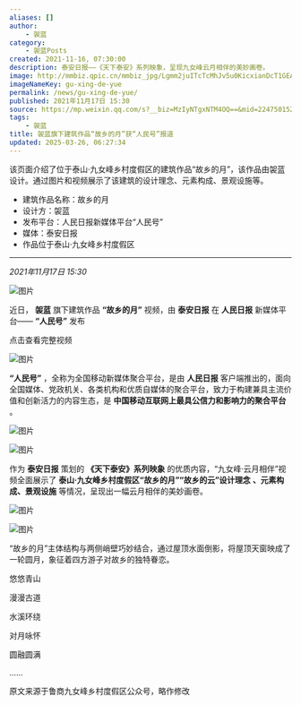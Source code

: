 ```yaml
---
aliases: []
author:
    - 袈蓝
category:
    - 袈蓝Posts
created: 2021-11-16, 07:30:00
description: 泰安日报——《天下泰安》系列映象，呈现九女峰云月相伴的美妙画卷。
image: http://mmbiz.qpic.cn/mmbiz_jpg/Lgmm2juITcTcMhJv5u0KicxianDcT1GEAnYJmRP6J1Hicjx5Rp9wynL5UR7wIjxvW45ibRiaSkibNbjQ9ajM7IvTuvFQ/0?wx_fmt=jpeg
imageNameKey: gu-xing-de-yue
permalink: /news/gu-xing-de-yue/
published: 2021年11月17日 15:30
source: https://mp.weixin.qq.com/s?__biz=MzIyNTgxNTM4OQ==&mid=2247501521&idx=1&sn=1e92398a50a07de5564c152e182783bf&chksm=e87b78e3df0cf1f56345f067990827571d00e36b8d978f0f1152a8ae65e2816a6f4bf6150797&scene=126&sessionid=1742967487#rd
tags:
    - 袈蓝
title: 袈蓝旗下建筑作品“故乡的月”获“人民号”报道
updated: 2025-03-26, 06:27:34
---
```


该页面介绍了位于泰山·九女峰乡村度假区的建筑作品“故乡的月”，该作品由袈蓝设计。通过图片和视频展示了该建筑的设计理念、元素构成、景观设施等。

<!--more-->

- 建筑作品名称：故乡的月
- 设计方：袈蓝
- 发布平台：人民日报新媒体平台“人民号”
- 媒体：泰安日报
- 作品位于泰山·九女峰乡村度假区

---

_2021年11月17日 15:30_

![图片](https://mmbiz.qpic.cn/mmbiz_png/Lgmm2juITcTcMhJv5u0KicxianDcT1GEAn2L2KOWbXIExJJdawo4tWFbB2dX7Ga8ibfWlA8B4fGgREphm9Sreh2Kw/640?wx_fmt=png&tp=webp&wxfrom=5&wx_lazy=1&wx_co=1)

近日， **袈蓝** 旗下建筑作品 **“故乡的月”** 视频，由 **泰安日报** 在 **人民日报** 新媒体平台—— **“人民号”** 发布

点击查看完整视频

![图片](https://mmbiz.qpic.cn/mmbiz_png/Lgmm2juITcTcMhJv5u0KicxianDcT1GEAn8xGFkQrjl5nTBCMCDUe8YUExBUCqet1icCjdWLQ60v6rucw23UnjloA/640?wx_fmt=png&tp=webp&wxfrom=5&wx_lazy=1&wx_co=1)

**“人民号”** ，全称为全国移动新媒体聚合平台，是由 **人民日报** 客户端推出的，面向全国媒体、党政机关、各类机构和优质自媒体的聚合平台，致力于构建兼具主流价值和创新活力的内容生态，是 **中国移动互联网上最具公信力和影响力的聚合平台** 。

![图片](https://mmbiz.qpic.cn/mmbiz_jpg/Lgmm2juITcTcMhJv5u0KicxianDcT1GEAnfpwUfRj6mD3WW3J3JkVrGRazeO4EdGJBBKoicvQEymOZdicDlGibIGXwg/640?wx_fmt=jpeg&tp=webp&wxfrom=5&wx_lazy=1&wx_co=1)

![图片](https://mmbiz.qpic.cn/mmbiz_jpg/Lgmm2juITcTcMhJv5u0KicxianDcT1GEAn2ic4JMjeeD44XYFqgPIO0iaNhnibbMgK2mDgC9nqjKA9QNM2tlqzAYZSA/640?wx_fmt=jpeg&tp=webp&wxfrom=5&wx_lazy=1&wx_co=1)

作为 **泰安日报** 策划的 **《天下泰安》系列映象** 的优质内容，“九女峰·云月相伴”视频全面展示了 **泰山·九女峰乡村度假区“故乡的月”“故乡的云”设计理念** **、元素构成、景观设施** 等情况，呈现出一幅云月相伴的美妙画卷。

![图片](https://mmbiz.qpic.cn/mmbiz_jpg/Lgmm2juITcTcMhJv5u0KicxianDcT1GEAn2AKZfxHcRCKcO4zK0T6cMInZFTQHlNDkEAtdZlrHEZSWRvocK2WsFg/640?wx_fmt=jpeg&tp=webp&wxfrom=5&wx_lazy=1&wx_co=1)

![图片](https://mmbiz.qpic.cn/mmbiz_jpg/vvJNibxLAvYpVtDpUswghlr5pw59cdgfDwAicicDibe4EibEtpEZoSUiaNbUCokQ9YJAUyy4BOfFp61yjRia0TojpbiaoQ/640?wx_fmt=jpeg&tp=webp&wxfrom=5&wx_lazy=1&wx_co=1)

“故乡的月”主体结构与两侧峭壁巧妙结合，通过屋顶水面倒影，将屋顶天窗映成了一轮圆月，象征着四方游子对故乡的独特眷恋。

悠悠青山

漫漫古道

水溪环绕

对月咏怀

圆融圆满

……

原文来源于鲁商九女峰乡村度假区公众号，略作修改
